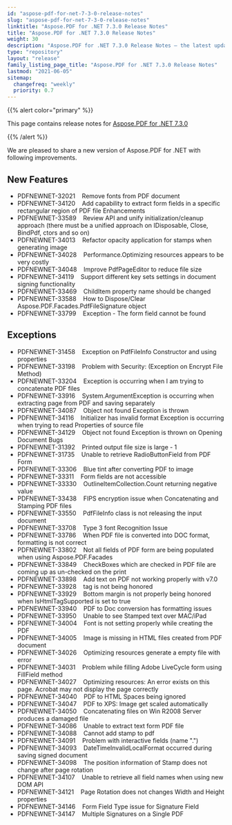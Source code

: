 ```yaml
---
id: "aspose-pdf-for-net-7-3-0-release-notes"
slug: "aspose-pdf-for-net-7-3-0-release-notes"
linktitle: "Aspose.PDF for .NET 7.3.0 Release Notes"
title: "Aspose.PDF for .NET 7.3.0 Release Notes"
weight: 30
description: "Aspose.PDF for .NET 7.3.0 Release Notes – the latest updates and fixes."
type: "repository"
layout: "release"
family_listing_page_title: "Aspose.PDF for .NET 7.3.0 Release Notes"
lastmod: "2021-06-05"
sitemap:
  changefreq: "weekly"
  priority: 0.7
---
```


{{% alert color="primary" %}}

This page contains release notes for [Aspose.PDF for .NET 7.3.0](https://releases.aspose.com/pdf/net/new-releases/aspose.pdf-for-.net-7.3.0/)

{{% /alert %}}

We are pleased to share a new version of Aspose.PDF for .NET with following improvements.
## **New Features**
- PDFNEWNET-32021    Remove fonts from PDF document
- PDFNEWNET-34120    Add capability to extract form fields in a specific rectangular region of PDF file
  Enhancements
- PDFNEWNET-33589    Review API and unify initialization/cleanup approach (there must be a unified approach on IDisposable, Close, BindPdf, ctors and so on)
- PDFNEWNET-34013    Refactor opacity application for stamps when generating image
- PDFNEWNET-34028    Performance.Optimizing resources appears to be very costly
- PDFNEWNET-34048    Improve PdfPageEditor to reduce file size
- PDFNEWNET-34119    Support different key sets settings in document signing functionality
- PDFNEWNET-33469    ChildItem property name should be changed
- PDFNEWNET-33588    How to Dispose/Clear Aspose.PDF.Facades.PdfFileSignature object
- PDFNEWNET-33799    Exception - The form field cannot be found
## **Exceptions**
- PDFNEWNET-31458    Exception on PdfFileInfo Constructor and using properties
- PDFNEWNET-33198    Problem with Security: (Exception on Encrypt File Method)
- PDFNEWNET-33204    Exception is occurring when I am trying to concatenate PDF files
- PDFNEWNET-33916    System.ArgumentException is occurring when extracting page from PDF and saving separately
- PDFNEWNET-34087    Object not found Exception is thrown
- PDFNEWNET-34116    Initializer has invalid format Exception is occurring when trying to read Properties of source file
- PDFNEWNET-34129    Object not found Exception is thrown on Opening Document
  Bugs
- PDFNEWNET-31392    Printed output file size is large - 1
- PDFNEWNET-31735    Unable to retrieve RadioButtonField from PDF Form
- PDFNEWNET-33306    Blue tint after converting PDF to image
- PDFNEWNET-33311    Form fields are not accessible
- PDFNEWNET-33330    OutlineItemCollection.Count returning negative value
- PDFNEWNET-33438    FIPS encryption issue when Concatenating and Stamping PDF files
- PDFNEWNET-33550    PdfFileInfo class is not releasing the input document
- PDFNEWNET-33708    Type 3 font Recognition Issue
- PDFNEWNET-33786    When PDF file is converted into DOC format, formatting is not correct
- PDFNEWNET-33802    Not all fields of PDF form are being populated when using Aspose.PDF.Facades
- PDFNEWNET-33849    CheckBoxes which are checked in PDF file are coming up as un-checked on the print
- PDFNEWNET-33898    Add text on PDF not working properly with v7.0
- PDFNEWNET-33928    <span> tag is not being honored
- PDFNEWNET-33929    Bottom margin is not properly being honored when IsHtmlTagSupported is set to true
- PDFNEWNET-33940    PDF to Doc conversion has formatting issues
- PDFNEWNET-33950    Unable to see Stamped text over MAC/iPad
- PDFNEWNET-34004    Font is not setting properly while creating the PDF
- PDFNEWNET-34005    Image is missing in HTML files created from PDF document
- PDFNEWNET-34026    Optimizing resources generate a empty file with error
- PDFNEWNET-34031    Problem while filling Adobe LiveCycle form using FillField method
- PDFNEWNET-34027    Optimizing resources: An error exists on this page. Acrobat may not display the page correctly
- PDFNEWNET-34040    PDF to HTML Spaces being ignored
- PDFNEWNET-34047    PDF to XPS: Image get scaled automatically
- PDFNEWNET-34050    Concatenating files on Win R2008 Server produces a damaged file
- PDFNEWNET-34086    Unable to extract text form PDF file
- PDFNEWNET-34088    Cannot add stamp to pdf
- PDFNEWNET-34091    Problem with interactive fields (name ".")
- PDFNEWNET-34093    DateTimeInvalidLocalFormat occurred during saving signed document
- PDFNEWNET-34098    The position information of Stamp does not change after page rotation
- PDFNEWNET-34107    Unable to retrieve all field names when using new DOM API
- PDFNEWNET-34121    Page Rotation does not changes Width and Height properties
- PDFNEWNET-34146    Form Field Type issue for Signature Field
- PDFNEWNET-34147    Multiple Signatures on a Single PDF
